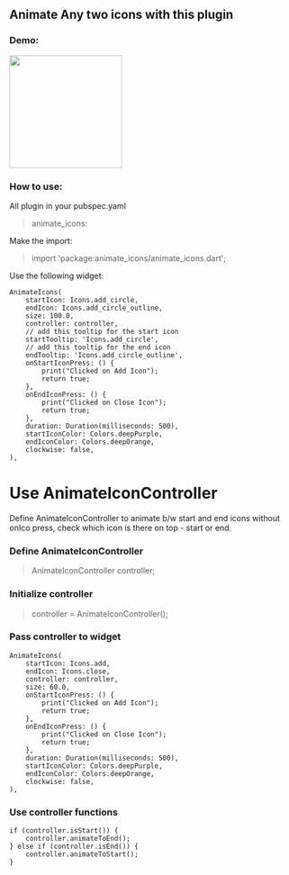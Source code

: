 ## Animate Any two icons with this plugin

### Demo:

<img src="https://raw.githubusercontent.com/Aman-Malhotra/animate_icons/main/demo/animate_icons.gif" height="200" />


### How to use:

All plugin in your pubspec.yaml 
    
> animate_icons:

Make the import:

> import 'package:animate_icons/animate_icons.dart';

Use the following widget:

    AnimateIcons(
        startIcon: Icons.add_circle,
        endIcon: Icons.add_circle_outline,
        size: 100.0,
        controller: controller,
        // add this tooltip for the start icon
        startTooltip: 'Icons.add_circle',
        // add this tooltip for the end icon
        endTooltip: 'Icons.add_circle_outline',
        onStartIconPress: () {
            print("Clicked on Add Icon");
            return true;
        },
        onEndIconPress: () {
            print("Clicked on Close Icon");
            return true;
        },
        duration: Duration(milliseconds: 500),
        startIconColor: Colors.deepPurple,
        endIconColor: Colors.deepOrange,
        clockwise: false,
    ),


# Use AnimateIconController
Define AnimateIconController to animate b/w start and end icons without onIco press, check which icon is there on top - start or end.

### Define AnimateIconController
    
> AnimateIconController controller;

### Initialize controller    
    
> controller = AnimateIconController();

### Pass controller to widget 
```
AnimateIcons(
    startIcon: Icons.add,
    endIcon: Icons.close,
    controller: controller, 
    size: 60.0,
    onStartIconPress: () {
        print("Clicked on Add Icon");
        return true;
    },
    onEndIconPress: () {
        print("Clicked on Close Icon");
        return true;
    },
    duration: Duration(milliseconds: 500),
    startIconColor: Colors.deepPurple,
    endIconColor: Colors.deepOrange,
    clockwise: false,
),
```
### Use controller functions
``` 
if (controller.isStart()) {
    controller.animateToEnd();
} else if (controller.isEnd()) {
    controller.animateToStart();
}
```

